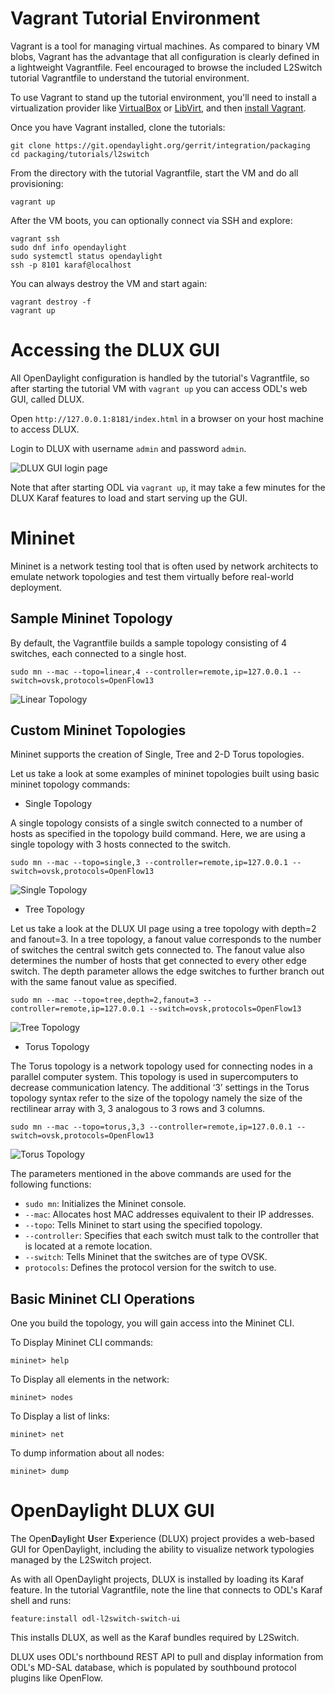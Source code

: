 # Vagrant Tutorial Environment

Vagrant is a tool for managing virtual machines. As compared to binary VM blobs, Vagrant has the
advantage that all configuration is clearly defined in a lightweight Vagrantfile. Feel encouraged to
browse the included L2Switch tutorial Vagrantfile to understand the tutorial environment.

To use Vagrant to stand up the tutorial environment, you'll need to install a virtualization
provider like [VirtualBox][1] or [LibVirt][2], and then [install Vagrant][3].

Once you have Vagrant installed, clone the tutorials:

```
git clone https://git.opendaylight.org/gerrit/integration/packaging
cd packaging/tutorials/l2switch
```

From the directory with the tutorial Vagrantfile, start the VM and do all provisioning:

```
vagrant up
```

After the VM boots, you can optionally connect via SSH and explore:

```
vagrant ssh
sudo dnf info opendaylight
sudo systemctl status opendaylight
ssh -p 8101 karaf@localhost
```

You can always destroy the VM and start again:

```
vagrant destroy -f
vagrant up
```

# Accessing the DLUX GUI

All OpenDaylight configuration is handled by the tutorial's Vagrantfile, so after starting
the tutorial VM with `vagrant up` you can access ODL's web GUI, called DLUX.

Open `http://127.0.0.1:8181/index.html` in a browser on your host machine to access DLUX.

Login to DLUX with username `admin` and password `admin`.

![DLUX GUI login page][4]

Note that after starting ODL via `vagrant up`, it may take a few minutes for the DLUX Karaf
features to load and start serving up the GUI.

# Mininet

Mininet is a network testing tool that is often used by network architects to emulate network
topologies and test them virtually before real-world deployment.

## Sample Mininet Topology

By default, the Vagrantfile builds a sample topology consisting of 4 switches, each connected to
a single host.

```
sudo mn --mac --topo=linear,4 --controller=remote,ip=127.0.0.1 --switch=ovsk,protocols=OpenFlow13
```

![Linear Topology][5]

## Custom Mininet Topologies

Mininet supports the creation of Single, Tree and 2-D Torus topologies.

Let us take a look at some examples of mininet topologies built using basic mininet topology commands:

- Single Topology

A single topology consists of a single switch connected to a number of hosts as specified in the
topology build command. Here, we are using a single topology with 3 hosts connected to the switch.

```
sudo mn --mac --topo=single,3 --controller=remote,ip=127.0.0.1 --switch=ovsk,protocols=OpenFlow13
```

![Single Topology][6]

- Tree Topology

Let us take a look at the DLUX UI page using a tree topology with depth=2 and fanout=3. In a tree
topology, a fanout value corresponds to the number of switches the central switch gets connected to.
The fanout value also determines the number of hosts that get connected to every other edge switch.
The depth parameter allows the edge switches to further branch out with the same fanout value
as specified.

```
sudo mn --mac --topo=tree,depth=2,fanout=3 --controller=remote,ip=127.0.0.1 --switch=ovsk,protocols=OpenFlow13
```

![Tree Topology][7]

- Torus Topology

The Torus topology is a network topology used for connecting nodes in a parallel computer system.
This topology is used in supercomputers to decrease communication latency. The additional ‘3’ settings
in the Torus topology syntax refer to the size of the topology namely the size of the rectilinear
array with 3, 3 analogous to 3 rows and 3 columns.

```
sudo mn --mac --topo=torus,3,3 --controller=remote,ip=127.0.0.1 --switch=ovsk,protocols=OpenFlow13
```

![Torus Topology][8]

The parameters mentioned in the above commands are used for the following functions:

- `sudo mn`: Initializes the Mininet console.
- `--mac`: Allocates host MAC addresses equivalent to their IP addresses.
- `--topo`: Tells Mininet to start using the specified topology.
- `--controller`: Specifies that each switch must talk to the controller that is located at a remote location.
- `--switch`: Tells Mininet that the switches are of type OVSK.
- `protocols`: Defines the protocol version for the switch to use.

## Basic Mininet CLI Operations

One you build the topology, you will gain access into the Mininet CLI.

To Display Mininet CLI commands:

```
mininet> help
```

To Display all elements in the network:

```
mininet> nodes
```

To Display a list of links:

```
mininet> net
```

To dump information about all nodes:

```
mininet> dump
```

# OpenDaylight DLUX GUI

The Open**D**ay**l**ight **U**ser **E**xperience (DLUX) project provides a web-based GUI for
OpenDaylight, including the ability to visualize network typologies managed by the L2Switch
project.

As with all OpenDaylight projects, DLUX is installed by loading its Karaf feature. In the tutorial
Vagrantfile, note the line that connects to ODL's Karaf shell and runs:

```
feature:install odl-l2switch-switch-ui
```

This installs DLUX, as well as the Karaf bundles required by L2Switch.

DLUX uses ODL's northbound REST API to pull and display information from ODL's MD-SAL database,
which is populated by southbound protocol plugins like OpenFlow.

[1]: https://www.virtualbox.org/wiki/Downloads "VirtualBox downloads page"

[2]: https://github.com/vagrant-libvirt/vagrant-libvirt "Vagrant LibVirt plugin GitHub"

[3]: https://www.vagrantup.com/downloads.html "Vagrant downloads page"

[4]: https://s31.postimg.org/6gdu7vnq3/imageedit_4_7787538837.png "ODL DLUX GUI login page screenshot"

[5]: https://s32.postimg.org/jlw4hphzp/imageedit_2_3952319201.png "ODL DLUX GUI showing Mininet linear topo"

[6]: https://s32.postimg.org/w1subgbbp/imageedit_4_2391309779.png "ODL DLUX GUI showing Mininet single topo"

[7]: https://s32.postimg.org/kt33ock8l/imageedit_2_5298056244.png "ODL DLUX GUI showing Mininet tree topo"

[8]: https://s32.postimg.org/bvpcckfo5/imageedit_6_6305541411.png "ODL DLUX GUI showing Mininet torus topo"
